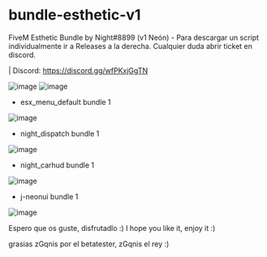 # bundle-esthetic-v1
FiveM Esthetic Bundle by Night#8899 (v1 Neón) - Para descargar un script individualmente ir a Releases a la derecha. Cualquier duda abrir ticket en discord.

| Discord: https://discord.gg/wfPKxjGgTN

![image](https://user-images.githubusercontent.com/101990128/201919451-384ffda0-76cc-4b5a-8f61-f9a0a3fad1d1.png)
![image](https://user-images.githubusercontent.com/101990128/202681235-140e3d65-8f87-4c9e-88ed-0c578884d146.png)


- esx_menu_default bundle 1

![image](https://user-images.githubusercontent.com/101990128/201919494-a8b18bf6-728d-49f1-8737-5a3d4823424d.png)

- night_dispatch bundle 1

![image](https://user-images.githubusercontent.com/101990128/201919527-b60239e6-4a11-4c96-94fa-e3e252a3c8da.png)

- night_carhud bundle 1

![image](https://user-images.githubusercontent.com/101990128/201919553-1141ffd1-edad-4192-8c39-938947407d74.png)

- j-neonui bundle 1

![image](https://user-images.githubusercontent.com/101990128/201919575-4005e2b1-53ab-4753-a697-e9556bc24e60.png)

Espero que os guste, disfrutadlo :)
I hope you like it, enjoy it :)

grasias zGqnis por el betatester, zGqnis el rey :)

